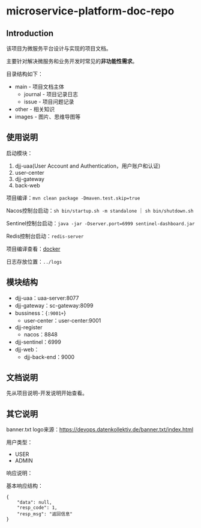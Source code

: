 # microservice-platform-doc-repo

## Introduction

该项目为微服务平台设计与实现的项目文档。

主要针对解决微服务和业务开发时常见的**非功能性需求**。

目录结构如下：

- main - 项目文档主体
  - journal - 项目记录日志
  - issue - 项目问题记录
- other - 相关知识
- images - 图片、思维导图等

## 使用说明

启动模块：

1. djj-uaa(User Account and Authentication，用户账户和认证)
2. user-center
3. djj-gateway
4. back-web

项目编译：`mvn clean package -Dmaven.test.skip=true`

Nacos控制台启动：`sh bin/startup.sh -m standalone`  ｜ `sh bin/shutdown.sh`

Sentinel控制台启动：`java -jar -Dserver.port=6999 sentinel-dashboard.jar`

Redis控制台启动：`redis-server`

项目编译查看：[docker](./main/f-技术文档/docker.md)

日志存放位置：`../logs`

## 模块结构

- djj-uaa：uaa-server:8077
- djj-gateway：sc-gateway:8099
- bussiness：{`:9001+`}
  - user-center：user-center:9001
- djj-register
  - nacos：8848
- djj-sentinel：6999
- djj-web：
  - djj-back-end：9000

## 文档说明

先从项目说明-开发说明开始查看。

## 其它说明

banner.txt logo来源：https://devops.datenkollektiv.de/banner.txt/index.html

用户类型：

- USER
- ADMIN

响应说明：

基本响应结构：

```
{
    "data": null,
    "resp_code": 1,
    "resp_msg": "返回信息"
}
```

